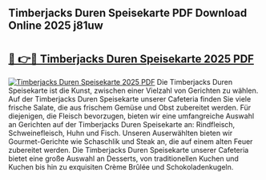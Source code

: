 ## Timberjacks Duren Speisekarte PDF Download Online 2025 j81uw

# <h2><a href="http://gc7oy3.nevu.top/?p=Timberjacks+Duren+Speisekarte">🔗 👉🔴 Timberjacks Duren Speisekarte 2025 PDF</a></h2>

[![Timberjacks Duren Speisekarte 2025 PDF](https://i.imgur.com/dBaPXMq.png)](http://gc7oy3.nevu.top/?p=Timberjacks+Duren+Speisekarte)
Die Timberjacks Duren Speisekarte ist die Kunst, zwischen einer Vielzahl von Gerichten zu wählen. Auf der Timberjacks Duren Speisekarte unserer Cafeteria finden Sie viele frische Salate, die aus frischem Gemüse und Obst zubereitet werden. Für diejenigen, die Fleisch bevorzugen, bieten wir eine umfangreiche Auswahl an Gerichten auf der Timberjacks Duren Speisekarte an: Rindfleisch, Schweinefleisch, Huhn und Fisch. Unseren Auserwählten bieten wir Gourmet-Gerichte wie Schaschlik und Steak an, die auf einem alten Feuer zubereitet werden. Die Timberjacks Duren Speisekarte unserer Cafeteria bietet eine große Auswahl an Desserts, von traditionellen Kuchen und Kuchen bis hin zu exquisiten Crème Brûlée und Schokoladenkugeln.
